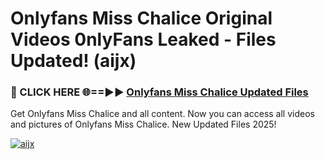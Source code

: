 # Onlyfans Miss Chalice Original Videos 0nlyFans Leaked - Files Updated! (aijx)

<h3>🔴 CLICK HERE 🌐==►► <a href="https://tinyurl.com/3hn5wdd3" rel="nofollow">Onlyfans Miss Chalice Updated Files</a></h3>

Get Onlyfans Miss Chalice and all content. Now you can access all videos and pictures of Onlyfans Miss Chalice. New Updated Files 2025!

[![aijx](https://i.imgur.com/4HnBqBT.gif)](https://tinyurl.com/3hn5wdd3)
